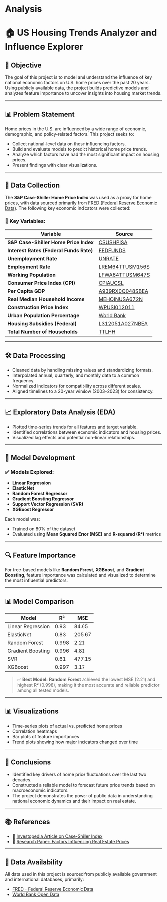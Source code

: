 # Analysis
# 🏠 US Housing Trends Analyzer and Influence Explorer

## 📌 Objective
The goal of this project is to model and understand the influence of key national economic factors on U.S. home prices over the past 20 years. Using publicly available data, the project builds predictive models and analyzes feature importance to uncover insights into housing market trends.

---

## 📊 Problem Statement
Home prices in the U.S. are influenced by a wide range of economic, demographic, and policy-related factors. This project seeks to:

- Collect national-level data on these influencing factors.
- Build and evaluate models to predict historical home price trends.
- Analyze which factors have had the most significant impact on housing prices.
- Present findings with clear visualizations.

---

## 🧱 Data Collection

The **S&P Case-Shiller Home Price Index** was used as a proxy for home prices, with data sourced primarily from [FRED (Federal Reserve Economic Data)](https://fred.stlouisfed.org/). The following key economic indicators were collected:

### 🔑 Key Variables:

| Variable | Source |
|---|---|
| **S&P Case-Shiller Home Price Index** | [CSUSHPISA](https://fred.stlouisfed.org/series/CSUSHPISA) |
| **Interest Rates (Federal Funds Rate)** | [FEDFUNDS](https://fred.stlouisfed.org/series/FEDFUNDS) |
| **Unemployment Rate** | [UNRATE](https://fred.stlouisfed.org/series/UNRATE) |
| **Employment Rate** | [LREM64TTUSM156S](https://fred.stlouisfed.org/series/LREM64TTUSM156S) |
| **Working Population** | [LFWA64TTUSM647S](https://fred.stlouisfed.org/series/LFWA64TTUSM647S) |
| **Consumer Price Index (CPI)** | [CPIAUCSL](https://fred.stlouisfed.org/series/CPIAUCSL) |
| **Per Capita GDP** | [A939RX0Q048SBEA](https://fred.stlouisfed.org/series/A939RX0Q048SBEA) |
| **Real Median Household Income** | [MEHOINUSA672N](https://fred.stlouisfed.org/series/MEHOINUSA672N) |
| **Construction Price Index** | [WPUSI012011](https://fred.stlouisfed.org/series/WPUSI012011) |
| **Urban Population Percentage** | [World Bank](https://data.worldbank.org/indicator/SP.URB.TOTL.IN.ZS?end=2021&locations=US&start=2001) |
| **Housing Subsidies (Federal)** | [L312051A027NBEA](https://fred.stlouisfed.org/series/L312051A027NBEA) |
| **Total Number of Households** | [TTLHH](https://fred.stlouisfed.org/series/TTLHH) |

---

## 🛠️ Data Processing

- Cleaned data by handling missing values and standardizing formats.
- Interpolated annual, quarterly, and monthly data to a common frequency.
- Normalized indicators for compatibility across different scales.
- Aligned timelines to a 20-year window (2003–2023) for consistency.

---

## 📈 Exploratory Data Analysis (EDA)

- Plotted time-series trends for all features and target variable.
- Identified correlations between economic indicators and housing prices.
- Visualized lag effects and potential non-linear relationships.

---

## 🤖 Model Development

### ✅ Models Explored:

- **Linear Regression**
- **ElasticNet**
- **Random Forest Regressor**
- **Gradient Boosting Regressor**
- **Support Vector Regression (SVR)**
- **XGBoost Regressor**

Each model was:
- Trained on 80% of the dataset
- Evaluated using **Mean Squared Error (MSE)** and **R-squared (R²)** metrics

---

## 🔍 Feature Importance

For tree-based models like **Random Forest**, **XGBoost**, and **Gradient Boosting**, feature importance was calculated and visualized to determine the most influential predictors.

---

## 📊 Model Comparison

| Model              | R²     | MSE    |
|--------------------|--------|--------|
| Linear Regression  | 0.93   | 84.65  |
| ElasticNet         | 0.83   | 205.67 |
| Random Forest      | 0.998  | 2.21   |
| Gradient Boosting  | 0.996  | 4.81   |
| SVR                | 0.61   | 477.15 |
| XGBoost            | 0.997  | 3.17   |

> ✅ **Best Model:** **Random Forest** achieved the lowest MSE (2.21) and highest R² (0.998), making it the most accurate and reliable predictor among all tested models.


---

## 📊 Visualizations

- Time-series plots of actual vs. predicted home prices
- Correlation heatmaps
- Bar plots of feature importances
- Trend plots showing how major indicators changed over time

---

## 📌 Conclusions

- Identified key drivers of home price fluctuations over the last two decades.
- Constructed a reliable model to forecast future price trends based on macroeconomic indicators.
- The project demonstrates the power of public data in understanding national economic dynamics and their impact on real estate.

---

## 📚 References

- 📄 [Investopedia Article on Case-Shiller Index](https://www.investopedia.com/articles/mortgages-real-estate/10/understanding-case-shiller-index.asp)
- 📄 [Research Paper: Factors Influencing Real Estate Prices](https://www.atlantis-press.com/article/25841966.pdf)

---

## 📂 Data Availability

All data used in this project is sourced from publicly available government and international databases, primarily:

- [FRED - Federal Reserve Economic Data](https://fred.stlouisfed.org/)
- [World Bank Open Data](https://data.worldbank.org/)
